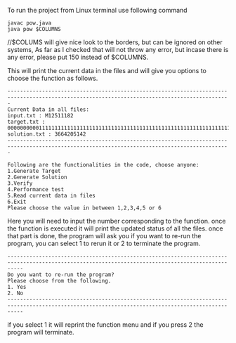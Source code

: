 To run the project from Linux terminal use following command
```
javac pow.java  
java pow $COLUMNS
```
//$COLUMS will give nice look to the borders, but can be ignored on other systems, As far as I checked that will not throw any error, but incase there is any error, please put 150 instead of $COLUMNS.


This will print the current data in the files and will give you options to choose the function as follows.
```
---------------------------------------------------------------------------------------------------------------------------------------------
Current Data in all files:
input.txt : M12511182
target.txt : 0000000000111111111111111111111111111111111111111111111111111111111111111111111111111111111111111111111111111111111111111111111111111111111111111111111111111111111111111111111111111111111111111111111111111111111111111111111111111111111111111111111111111111
solution.txt : 3664205142
---------------------------------------------------------------------------------------------------------------------------------------------

Following are the functionalities in the code, choose anyone:
1.Generate Target
2.Generate Solution
3.Verify
4.Performance test
5.Read current data in files
6.Exit
Please choose the value in between 1,2,3,4,5 or 6 

```
Here you will need to input the number corresponding to the function.
once the function is executed it will print the updated status of all the files.
once that part is done, the program will ask you if you want to re-run the program, you can select 1 to rerun it or 2 to terminate the program.
```
-------------------------------------------------------------------------------------------------------------------------------------------------
Do you want to re-run the program?
Please choose from the following.
1. Yes
2. No
-------------------------------------------------------------------------------------------------------------------------------------------------
```
if you select 1 it will reprint the function menu and if you press 2 the program will terminate.
